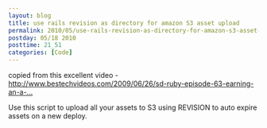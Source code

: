 ```yaml
---
layout: blog
title: use rails revision as directory for amazon S3 asset upload
permalink: 2010/05/use-rails-revision-as-directory-for-amazon-s3-asset-upload
postday: 05/18 2010
posttime: 21_51
categories: [Code]
---
```


<p>copied from this excellent video - <a href="http://www.bestechvideos.com/2009/06/26/sd-ruby-episode-63-earning-an-a-in-yslow" title="http://www.bestechvideos.com/2009/06/26/sd-ruby-episode-63-earning-an-a-in-yslow">http://www.bestechvideos.com/2009/06/26/sd-ruby-episode-63-earning-an-a-...</a></p>
<p>Use this script to upload all your assets to S3 using REVISION to auto expire assets on a new deploy.</p>

<script src="https://gist.github.com/860764.js?file=amazon-s3-upload.rb"></script>
